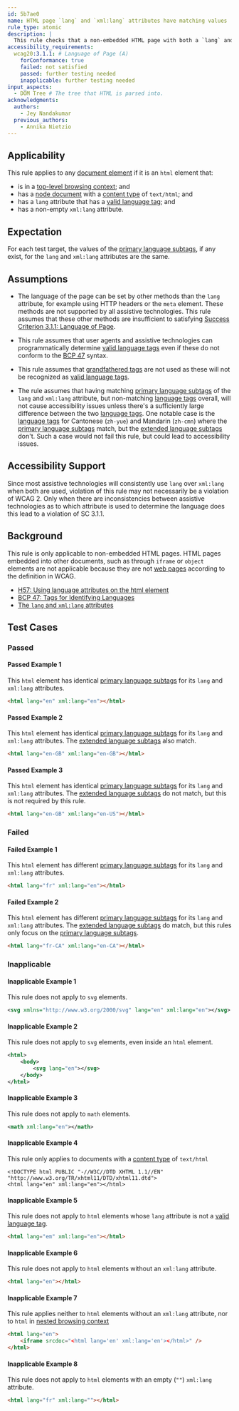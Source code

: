 ```yaml
---
id: 5b7ae0
name: HTML page `lang` and `xml:lang` attributes have matching values
rule_type: atomic
description: |
  This rule checks that a non-embedded HTML page with both a `lang` and `xml:lang` attributes on the root element, have the same primary language subtag.
accessibility_requirements:
  wcag20:3.1.1: # Language of Page (A)
    forConformance: true
    failed: not satisfied
    passed: further testing needed
    inapplicable: further testing needed
input_aspects:
  - DOM Tree # The tree that HTML is parsed into.
acknowledgments:
  authors:
    - Jey Nandakumar
  previous_authors:
    - Annika Nietzio
---
```


## Applicability

This rule applies to any [document element](https://dom.spec.whatwg.org/#document-element) if it is an `html` element that:

- is in a [top-level browsing context][]; and
- has a [node document](https://dom.spec.whatwg.org/#concept-node-document) with a [content type][] of `text/html`; and
- has a `lang` attribute that has a [valid language tag][]; and
- has a non-empty `xml:lang` attribute.

## Expectation

For each test target, the values of the [primary language subtags][], if any exist, for the `lang` and `xml:lang` attributes are the same.

## Assumptions

- The language of the page can be set by other methods than the `lang` attribute, for example using HTTP headers or the `meta` element. These methods are not supported by all assistive technologies. This rule assumes that these other methods are insufficient to satisfying [Success Criterion 3.1.1: Language of Page](https://www.w3.org/TR/WCAG21/#language-of-page).

- This rule assumes that user agents and assistive technologies can programmatically determine [valid language tags](#valid-language-tag) even if these do not conform to the [BCP 47][] syntax.

- This rule assumes that [grandfathered tags][] are not used as these will not be recognized as [valid language tags](#valid-language-tag).

- The rule assumes that having matching [primary language subtags][] of the `lang` and `xml:lang` attribute, but non-matching [language tags](https://tools.ietf.org/html/bcp47#section-2) overall, will not cause accessibility issues unless there's a sufficiently large difference between the two [language tags](https://tools.ietf.org/html/bcp47#section-2). One notable case is the [language tags](https://tools.ietf.org/html/bcp47#section-2) for Cantonese (`zh-yue`) and Mandarin (`zh-cmn`) where the [primary language subtags][] match, but the [extended language subtags][] don't. Such a case would not fail this rule, but could lead to accessibility issues.

## Accessibility Support

Since most assistive technologies will consistently use `lang` over `xml:lang` when both are used, violation of this rule may not necessarily be a violation of WCAG 2. Only when there are inconsistencies between assistive technologies as to which attribute is used to determine the language does this lead to a violation of SC 3.1.1.

## Background

This rule is only applicable to non-embedded HTML pages. HTML pages embedded into other documents, such as through `iframe` or `object` elements are not applicable because they are not [web pages](https://www.w3.org/TR/WCAG21/#dfn-web-page-s) according to the definition in WCAG.

- [H57: Using language attributes on the html element](https://www.w3.org/WAI/WCAG21/Techniques/html/H57)
- [BCP 47: Tags for Identifying Languages](https://www.ietf.org/rfc/bcp/bcp47.txt)
- [The `lang` and `xml:lang` attributes](https://html.spec.whatwg.org/multipage/dom.html#the-lang-and-xml:lang-attributes)

## Test Cases

### Passed

#### Passed Example 1

This `html` element has identical [primary language subtags][] for its `lang` and `xml:lang` attributes.

```html
<html lang="en" xml:lang="en"></html>
```

#### Passed Example 2

This `html` element has identical [primary language subtags][] for its `lang` and `xml:lang` attributes. The [extended language subtags][] also match.

```html
<html lang="en-GB" xml:lang="en-GB"></html>
```

#### Passed Example 3

This `html` element has identical [primary language subtags][] for its `lang` and `xml:lang` attributes. The [extended language subtags][] do not match, but this is not required by this rule.

```html
<html lang="en-GB" xml:lang="en-US"></html>
```

### Failed

#### Failed Example 1

This `html` element has different [primary language subtags][] for its `lang` and `xml:lang` attributes.

```html
<html lang="fr" xml:lang="en"></html>
```

#### Failed Example 2

This `html` element has different [primary language subtags][] for its `lang` and `xml:lang` attributes. The [extended language subtags][] do match, but this rules only focus on the [primary language subtags][].

```html
<html lang="fr-CA" xml:lang="en-CA"></html>
```

### Inapplicable

#### Inapplicable Example 1

This rule does not apply to `svg` elements.

```svg
<svg xmlns="http://www.w3.org/2000/svg" lang="en" xml:lang="en"></svg>
```

#### Inapplicable Example 2

This rule does not apply to `svg` elements, even inside an `html` element.

```svg
<html>
	<body>
		<svg lang="en"></svg>
	</body>
</html>
```

#### Inapplicable Example 3

This rule does not apply to `math` elements.

```xml
<math xml:lang="en"></math>
```

#### Inapplicable Example 4

This rule only applies to documents with a [content type][] of `text/html`

```xhtml
<!DOCTYPE html PUBLIC "-//W3C//DTD XHTML 1.1//EN" "http://www.w3.org/TR/xhtml11/DTD/xhtml11.dtd">
<html lang="en" xml:lang="en"></html>
```

#### Inapplicable Example 5

This rule does not apply to `html` elements whose `lang` attribute is not a [valid language tag][].

```html
<html lang="em" xml:lang="en"></html>
```

#### Inapplicable Example 6

This rule does not apply to `html` elements without an `xml:lang` attribute.

```html
<html lang="en"></html>
```

#### Inapplicable Example 7

This rule applies neither to `html` elements without an `xml:lang` attribute, nor to `html` in [nested browsing context][]

```html
<html lang="en">
	<iframe srcdoc="<html lang='en' xml:lang='en'></html>" />
</html>
```

#### Inapplicable Example 8

This rule does not apply to `html` elements with an empty (`""`) `xml:lang` attribute.

```html
<html lang="fr" xml:lang=""></html>
```

[content type]: https://dom.spec.whatwg.org/#concept-document-content-type 'Definition of content type'
[extended language subtags]: https://tools.ietf.org/html/bcp47#section-2.2.2 'Definition of extended language subtag'
[nested browsing context]: https://html.spec.whatwg.org/#nested-browsing-context 'Definition of nested browsing context'
[primary language subtags]: https://tools.ietf.org/html/bcp47#section-2.2.1 'Definition of primary language subtag'
[top-level browsing context]: https://html.spec.whatwg.org/#top-level-browsing-context 'Definition of top-level browsing context'
[valid language tag]: #valid-language-tag 'Definition of valid language tag'
[grandfathered tags]: https://tools.ietf.org/html/bcp47#section-2.2.8
[bcp 47]: https://tools.ietf.org/html/bcp47#section-2.1
